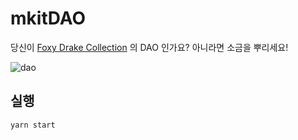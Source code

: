 # mkitDAO

당신이 [Foxy Drake Collection](https://testnets.opensea.io/collection/foxy-drake) 의 DAO 인가요?
아니라면 소금을 뿌리세요!

![dao](https://user-images.githubusercontent.com/52748335/168549190-1923eb8a-9a63-49aa-b471-ab12931650f8.gif)

## 실행
```
yarn start
```
